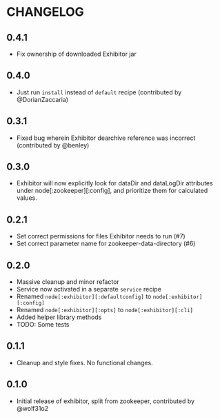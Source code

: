 # CHANGELOG

## 0.4.1
* Fix ownership of downloaded Exhibitor jar

## 0.4.0
* Just run `install` instead of `default` recipe (contributed by
  @DorianZaccaria)

## 0.3.1
* Fixed bug wherein Exhibitor dearchive reference was incorrect (contributed by
  @benley)

## 0.3.0
* Exhibitor will now explicitly look for dataDir and dataLogDir attributes
  under node[:zookeeper][:config], and prioritize them for calculated values.

## 0.2.1
* Set correct permissions for files Exhibitor needs to run (#7)
* Set correct parameter name for zookeeper-data-directory (#6)

## 0.2.0
* Massive cleanup and minor refactor
* Service now activated in a separate `service` recipe
* Renamed `node[:exhibitor][:defaultconfig]` to `node[:exhibitor][:config]`
* Renamed `node[:exhibitor][:opts]` to `node[:exhibitor][:cli]`
* Added helper library methods
* TODO: Some tests

## 0.1.1
* Cleanup and style fixes. No functional changes.

## 0.1.0
* Initial release of exhibitor, split from zookeeper, contributed by @wolf31o2 
